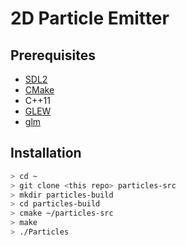 # 2D Particle Emitter

## Prerequisites

* [SDL2](https://www.libsdl.org/)
* [CMake](https://cmake.org/)
* C++11
* [GLEW](http://glew.sourceforge.net/)
* [glm](https://glm.g-truc.net/0.9.8/index.html)

## Installation

```bash
> cd ~
> git clone <this repo> particles-src
> mkdir particles-build
> cd particles-build
> cmake ~/particles-src
> make
> ./Particles
```
